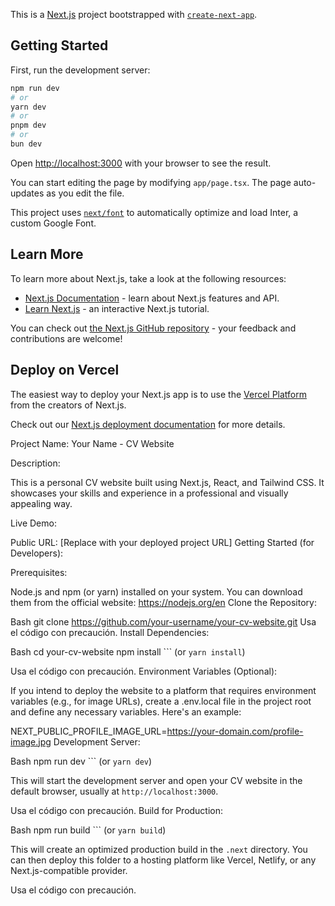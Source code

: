 This is a [Next.js](https://nextjs.org/) project bootstrapped with [`create-next-app`](https://github.com/vercel/next.js/tree/canary/packages/create-next-app).

## Getting Started

First, run the development server:

```bash
npm run dev
# or
yarn dev
# or
pnpm dev
# or
bun dev
```

Open [http://localhost:3000](http://localhost:3000) with your browser to see the result.

You can start editing the page by modifying `app/page.tsx`. The page auto-updates as you edit the file.

This project uses [`next/font`](https://nextjs.org/docs/basic-features/font-optimization) to automatically optimize and load Inter, a custom Google Font.

## Learn More

To learn more about Next.js, take a look at the following resources:

- [Next.js Documentation](https://nextjs.org/docs) - learn about Next.js features and API.
- [Learn Next.js](https://nextjs.org/learn) - an interactive Next.js tutorial.

You can check out [the Next.js GitHub repository](https://github.com/vercel/next.js/) - your feedback and contributions are welcome!

## Deploy on Vercel

The easiest way to deploy your Next.js app is to use the [Vercel Platform](https://vercel.com/new?utm_medium=default-template&filter=next.js&utm_source=create-next-app&utm_campaign=create-next-app-readme) from the creators of Next.js.

Check out our [Next.js deployment documentation](https://nextjs.org/docs/deployment) for more details.


Project Name: Your Name - CV Website

Description:

This is a personal CV website built using Next.js, React, and Tailwind CSS. It showcases your skills and experience in a professional and visually appealing way.

Live Demo:

Public URL: [Replace with your deployed project URL]
Getting Started (for Developers):

Prerequisites:

Node.js and npm (or yarn) installed on your system. You can download them from the official website: https://nodejs.org/en
Clone the Repository:

Bash
git clone https://github.com/your-username/your-cv-website.git
Usa el código con precaución.
Install Dependencies:

Bash
cd your-cv-website
npm install
``` (or `yarn install`)

Usa el código con precaución.
Environment Variables (Optional):

If you intend to deploy the website to a platform that requires environment variables (e.g., for image URLs), create a .env.local file in the project root and define any necessary variables. Here's an example:

NEXT_PUBLIC_PROFILE_IMAGE_URL=https://your-domain.com/profile-image.jpg
Development Server:

Bash
npm run dev
``` (or `yarn dev`)

This will start the development server and open your CV website in the default browser, usually at `http://localhost:3000`.

Usa el código con precaución.
Build for Production:

Bash
npm run build
``` (or `yarn build`)

This will create an optimized production build in the `.next` directory. You can then deploy this folder to a hosting platform like Vercel, Netlify, or any Next.js-compatible provider.

Usa el código con precaución.

